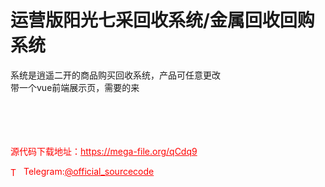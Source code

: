 # 运营版阳光七采回收系统/金属回收回购系统

系统是逍遥二开的商品购买回收系统，产品可任意更改<br>带一个vue前端展示页，需要的来<br><br><br><br><br>


<p style="color: red;">源代码下载地址：<a href="https://mega-file.org/qCdq9" style="color: red;">https://mega-file.org/qCdq9</a></p><p style="color: red;"><img src="https://cdn-icons-png.flaticon.com/512/2111/2111646.png" alt="Telegram Icon" style="width: 16px; vertical-align: middle; margin-right: 5px;">Telegram:<a href="https://t.me/official_sourcecode" style="color: red;">@official_sourcecode</a></p>